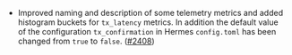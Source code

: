 *   Improved naming and description of some telemetry metrics and added
    histogram buckets for `tx_latency` metrics.
    In addition the default value of the configuration `tx_confirmation`
    in Hermes `config.toml` has been changed from `true` to `false`.
    ([#2408](https://github.com/informalsystems/ibc-rs/issues/2408))
